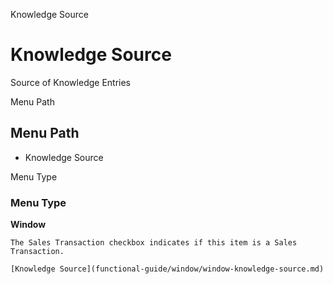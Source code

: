 
Knowledge Source
# Knowledge Source


Source of Knowledge Entries

Menu Path
## Menu Path



- Knowledge Source

Menu Type
### Menu Type

**Window**

```
The Sales Transaction checkbox indicates if this item is a Sales Transaction.
```

```
[Knowledge Source](functional-guide/window/window-knowledge-source.md)
```